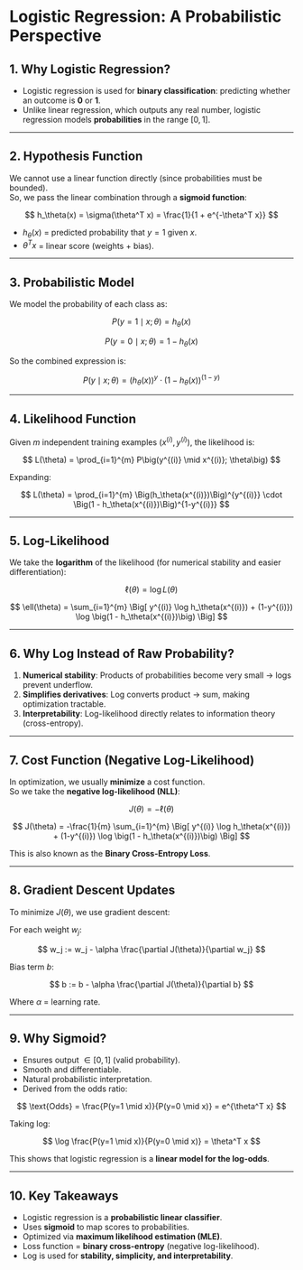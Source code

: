 # Logistic Regression: A Probabilistic Perspective

## 1. Why Logistic Regression?

- Logistic regression is used for **binary classification**: predicting whether an outcome is **0** or **1**.
- Unlike linear regression, which outputs any real number, logistic regression models **probabilities** in the range $[0, 1]$.

---

## 2. Hypothesis Function

We cannot use a linear function directly (since probabilities must be bounded).  
So, we pass the linear combination through a **sigmoid function**:

$$
h_\theta(x) = \sigma(\theta^T x) = \frac{1}{1 + e^{-\theta^T x}}
$$

- $h_\theta(x)$ = predicted probability that $y = 1$ given $x$.
- $\theta^T x$ = linear score (weights + bias).

---

## 3. Probabilistic Model

We model the probability of each class as:

$$
P(y = 1 \mid x; \theta) = h_\theta(x)
$$

$$
P(y = 0 \mid x; \theta) = 1 - h_\theta(x)
$$

So the combined expression is:

$$
P(y \mid x; \theta) = \big(h_\theta(x)\big)^y \cdot \big(1 - h_\theta(x)\big)^{(1-y)}
$$

---

## 4. Likelihood Function

Given $m$ independent training examples $(x^{(i)}, y^{(i)})$, the likelihood is:

$$
L(\theta) = \prod_{i=1}^{m} P\big(y^{(i)} \mid x^{(i)}; \theta\big)
$$

Expanding:

$$
L(\theta) = \prod_{i=1}^{m} \Big(h_\theta(x^{(i)})\Big)^{y^{(i)}} \cdot \Big(1 - h_\theta(x^{(i)})\Big)^{1-y^{(i)}}
$$

---

## 5. Log-Likelihood

We take the **logarithm** of the likelihood (for numerical stability and easier differentiation):

$$
\ell(\theta) = \log L(\theta)
$$

$$
\ell(\theta) = \sum_{i=1}^{m} \Big[ y^{(i)} \log h_\theta(x^{(i)}) + (1-y^{(i)}) \log \big(1 - h_\theta(x^{(i)})\big) \Big]
$$

---

## 6. Why Log Instead of Raw Probability?

1. **Numerical stability**: Products of probabilities become very small $\to$ logs prevent underflow.
2. **Simplifies derivatives**: Log converts product $\to$ sum, making optimization tractable.
3. **Interpretability**: Log-likelihood directly relates to information theory (cross-entropy).

---

## 7. Cost Function (Negative Log-Likelihood)

In optimization, we usually **minimize** a cost function.  
So we take the **negative log-likelihood (NLL)**:

$$
J(\theta) = -\ell(\theta)
$$

$$
J(\theta) = -\frac{1}{m} \sum_{i=1}^{m} \Big[ y^{(i)} \log h_\theta(x^{(i)}) + (1-y^{(i)}) \log \big(1 - h_\theta(x^{(i)})\big) \Big]
$$

This is also known as the **Binary Cross-Entropy Loss**.

---

## 8. Gradient Descent Updates

To minimize $J(\theta)$, we use gradient descent:

For each weight $w_j$:

$$
w_j := w_j - \alpha \frac{\partial J(\theta)}{\partial w_j}
$$

Bias term $b$:

$$
b := b - \alpha \frac{\partial J(\theta)}{\partial b}
$$

Where $\alpha$ = learning rate.

---

## 9. Why Sigmoid?

- Ensures output $\in [0,1]$ (valid probability).
- Smooth and differentiable.
- Natural probabilistic interpretation.
- Derived from the odds ratio:

$$
\text{Odds} = \frac{P(y=1 \mid x)}{P(y=0 \mid x)} = e^{\theta^T x}
$$

Taking log:

$$
\log \frac{P(y=1 \mid x)}{P(y=0 \mid x)} = \theta^T x
$$

This shows that logistic regression is a **linear model for the log-odds**.

---

## 10. Key Takeaways

- Logistic regression is a **probabilistic linear classifier**.
- Uses **sigmoid** to map scores to probabilities.
- Optimized via **maximum likelihood estimation (MLE)**.
- Loss function = **binary cross-entropy** (negative log-likelihood).
- Log is used for **stability, simplicity, and interpretability**.
